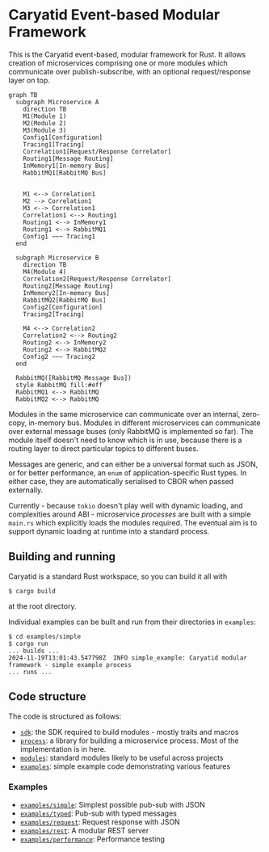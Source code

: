# Caryatid Event-based Modular Framework

This is the Caryatid event-based, modular framework for Rust.  It allows creation of microservices
comprising one or more modules which communicate over publish-subscribe, with an optional
request/response layer on top.

```mermaid
graph TB
  subgraph Microservice A
    direction TB
    M1(Module 1)
    M2(Module 2)
    M3(Module 3)
    Config1[Configuration]
    Tracing1[Tracing]
    Correlation1[Request/Response Correlator]
    Routing1[Message Routing]
    InMemory1[In-memory Bus]
    RabbitMQ1[RabbitMQ Bus]


    M1 <--> Correlation1
    M2 --> Correlation1
    M3 <--> Correlation1
    Correlation1 <--> Routing1
    Routing1 <--> InMemory1
    Routing1 <--> RabbitMQ1
    Config1 ~~~ Tracing1
  end

  subgraph Microservice B
    direction TB
    M4(Module 4)
    Correlation2[Request/Response Correlator]
    Routing2[Message Routing]
    InMemory2[In-memory Bus]
    RabbitMQ2[RabbitMQ Bus]
    Config2[Configuration]
    Tracing2[Tracing]

    M4 <--> Correlation2
    Correlation2 <--> Routing2
    Routing2 <--> InMemory2
    Routing2 <--> RabbitMQ2
    Config2 ~~~ Tracing2
  end

  RabbitMQ([RabbitMQ Message Bus])
  style RabbitMQ fill:#eff
  RabbitMQ1 <--> RabbitMQ
  RabbitMQ2 <--> RabbitMQ
```

Modules in the same microservice can communicate over an internal, zero-copy, in-memory bus.
Modules in different microservices can communicate over external message buses (only
RabbitMQ is implemented so far).  The module itself doesn't need to know which is in use, because
there is a routing layer to direct particular topics to different buses.

Messages are generic, and can either be a universal format such as JSON, or for better performance,
an `enum` of application-specific Rust types.  In either case, they are automatically serialised
to CBOR when passed externally.

Currently - because `tokio` doesn't play well with dynamic loading, and complexities around ABI -
microservice *processes* are built with a simple `main.rs` which explicitly loads the modules
required.  The eventual aim is to support dynamic loading at runtime into a standard process.

## Building and running

Caryatid is a standard Rust workspace, so you can build it all with

```
$ cargo build
```

at the root directory.

Individual examples can be built and run from their directories in `examples`:

```
$ cd examples/simple
$ cargo run
... builds ...
2024-11-19T13:01:43.547798Z  INFO simple_example: Caryatid modular framework - simple example process
... runs ...
```

## Code structure

The code is structured as follows:

* [`sdk`](./sdk): the SDK required to build modules - mostly traits and macros
* [`process`](./process): a library for building a microservice process.  Most of the implementation is in here.
* [`modules`](./modules): standard modules likely to be useful across projects
* [`examples`](./examples): simple example code demonstrating various features

### Examples

* [`examples/simple`](./examples/simple): Simplest possible pub-sub with JSON
* [`examples/typed`](./examples/typed): Pub-sub with typed messages
* [`examples/request`](./examples/request): Request response with JSON
* [`examples/rest`](./examples/rest): A modular REST server
* [`examples/performance`](./examples/performance): Performance testing
